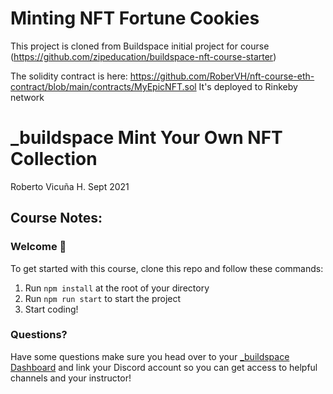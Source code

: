 # Minting NFT Fortune Cookies

This project is cloned from Buildspace initial project for course (https://github.com/zipeducation/buildspace-nft-course-starter)

The solidity contract is here: https://github.com/RoberVH/nft-course-eth-contract/blob/main/contracts/MyEpicNFT.sol
It's deployed to Rinkeby network

# _buildspace Mint Your Own NFT Collection

Roberto Vicuña H.
Sept 2021

## Course Notes:

### **Welcome 👋**
To get started with this course, clone this repo and follow these commands:

1. Run `npm install` at the root of your directory
2. Run `npm run start` to start the project
3. Start coding!

### **Questions?**
Have some questions make sure you head over to your [_buildspace Dashboard](https://app.buildspace.so/courses/CO961ddb5f-f428-4608-9949-a9a2f461eb3f) and link your Discord account so you can get access to helpful channels and your instructor!